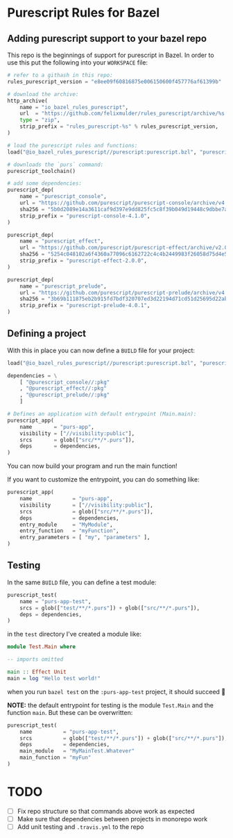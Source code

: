 Purescript Rules for Bazel
==========================

Adding purescript support to your bazel repo
--------------------------------------------
This repo is the beginnings of support for purescript in Bazel. In order to use
this put the following into your `WORKSPACE` file:

```python
# refer to a githash in this repo:
rules_purescript_version = "e8ee09f60816875e006150600f457776af61399b"

# download the archive:
http_archive(
    name = "io_bazel_rules_purescript",
    url  = "https://github.com/felixmulder/rules_purescript/archive/%s.zip" % rules_purescript_version,
    type = "zip",
    strip_prefix = "rules_purescript-%s" % rules_purescript_version,
)

# load the purescript rules and functions:
load("@io_bazel_rules_purescript//purescript:purescript.bzl", "purescript_toolchain", "purescript_dep")

# downloads the `purs` command:
purescript_toolchain()

# add some dependencies:
purescript_dep(
    name = "purescript_console",
    url = "https://github.com/purescript/purescript-console/archive/v4.1.0.tar.gz",
    sha256 = "5b0d2089e14a3611caf9d397e9dd825fc5c8f39b049d19448c9dbbe7a1b595bf",
    strip_prefix = "purescript-console-4.1.0",
)

purescript_dep(
    name = "purescript_effect",
    url = "https://github.com/purescript/purescript-effect/archive/v2.0.0.tar.gz",
    sha256 = "5254c048102a6f4360a77096c6162722c4c4b2449983f26058d75d4e5be9d301",
    strip_prefix = "purescript-effect-2.0.0",
)

purescript_dep(
    name = "purescript_prelude",
    url = "https://github.com/purescript/purescript-prelude/archive/v4.0.1.tar.gz",
    sha256 = "3b69b111875eb2b915fd7bdf320707ed3d22194d71cd51d25695d22ab06ae6ee",
    strip_prefix = "purescript-prelude-4.0.1",
)
```

Defining a project
------------------
With this in place you can now define a `BUILD` file for your project:

```python
load("@io_bazel_rules_purescript//purescript:purescript.bzl", "purescript_app", "purescript_test")

dependencies = \
    [ "@purescript_console//:pkg"
    , "@purescript_effect//:pkg"
    , "@purescript_prelude//:pkg"
    ]

# Defines an application with default entrypoint (Main.main):
purescript_app(
    name       = "purs-app",
    visibility = ["//visibility:public"],
    srcs       = glob(["src/**/*.purs"]),
    deps       = dependencies,
)
```

You can now build your program and run the main function!

If you want to customize the entrypoint, you can do something like:

```python
purescript_app(
    name             = "purs-app",
    visibility       = ["//visibility:public"],
    srcs             = glob(["src/**/*.purs"]),
    deps             = dependencies,
    entry_module     = "MyModule",
    entry_function   = "myFunction",
    entry_parameters = [ "my", "parameters" ],
)
```

Testing
-------
In the same `BUILD` file, you can define a test module:
```python
purescript_test(
    name = "purs-app-test",
    srcs = glob(["test/**/*.purs"]) + glob(["src/**/*.purs"]),
    deps = dependencies,
)
```

in the `test` directory I've created a module like:

```purescript
module Test.Main where

-- imports omitted

main :: Effect Unit
main = log "Hello test world!"
```

when you run `bazel test` on the `:purs-app-test` project, it should succeed
:tada:

**NOTE:** the default entrypoint for testing is the module `Test.Main` and the
function `main`. But these can be overwritten:

```python
purescript_test(
    name          = "purs-app-test",
    srcs          = glob(["test/**/*.purs"]) + glob(["src/**/*.purs"]),
    deps          = dependencies,
    main_module   = "MyMainTest.Whatever"
    main_function = "myFun"
)
```

TODO
====
- [ ] Fix repo structure so that commands above work as expected
- [ ] Make sure that dependencies between projects in monorepo work
- [ ] Add unit testing and `.travis.yml` to the repo
